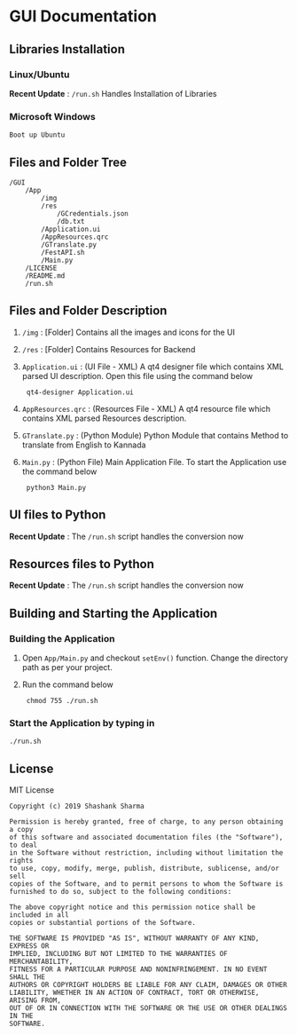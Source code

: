 # GUI Documentation

## Libraries Installation

### Linux/Ubuntu
**Recent Update** : `/run.sh` Handles Installation of Libraries

### Microsoft Windows
	Boot up Ubuntu

## Files and Folder Tree

	/GUI
		/App
			/img
			/res
				/GCredentials.json
				/db.txt
			/Application.ui
			/AppResources.qrc
			/GTranslate.py
			/FestAPI.sh
			/Main.py	
		/LICENSE
		/README.md
		/run.sh

## Files and Folder Description

1. `/img` :  [Folder]
		Contains all the images and icons for the UI

2. `/res` : [Folder]
		Contains Resources for Backend

3. `Application.ui` : (UI File - XML)
		A qt4 designer file which contains XML parsed UI description. Open this file using the command below
		
		qt4-designer Application.ui

4. `AppResources.qrc` : (Resources File - XML)
		A qt4 resource file which contains XML parsed Resources description.

5. `GTranslate.py` : (Python Module)
		Python Module that contains Method to translate from English to Kannada

6. `Main.py` : (Python File)
		Main Application File. To start the Application use the command below
		
		python3 Main.py


## UI files to Python 

**Recent Update** : The `/run.sh` script handles the conversion now
		
## Resources files to Python

**Recent Update** : The `/run.sh` script handles the conversion now

## Building and Starting the Application

### Building the Application 

1. Open `App/Main.py` and checkout `setEnv()` function. Change the directory path as per your project. 
2. Run the command below

		chmod 755 ./run.sh

### Start the Application by typing in

	./run.sh

## License
MIT License

	Copyright (c) 2019 Shashank Sharma

	Permission is hereby granted, free of charge, to any person obtaining a copy
	of this software and associated documentation files (the "Software"), to deal
	in the Software without restriction, including without limitation the rights
	to use, copy, modify, merge, publish, distribute, sublicense, and/or sell
	copies of the Software, and to permit persons to whom the Software is
	furnished to do so, subject to the following conditions:

	The above copyright notice and this permission notice shall be included in all
	copies or substantial portions of the Software.

	THE SOFTWARE IS PROVIDED "AS IS", WITHOUT WARRANTY OF ANY KIND, EXPRESS OR
	IMPLIED, INCLUDING BUT NOT LIMITED TO THE WARRANTIES OF MERCHANTABILITY,
	FITNESS FOR A PARTICULAR PURPOSE AND NONINFRINGEMENT. IN NO EVENT SHALL THE
	AUTHORS OR COPYRIGHT HOLDERS BE LIABLE FOR ANY CLAIM, DAMAGES OR OTHER
	LIABILITY, WHETHER IN AN ACTION OF CONTRACT, TORT OR OTHERWISE, ARISING FROM,
	OUT OF OR IN CONNECTION WITH THE SOFTWARE OR THE USE OR OTHER DEALINGS IN THE
	SOFTWARE.
